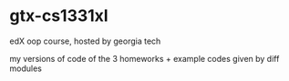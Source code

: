 # gtx-cs1331xl
edX oop course, hosted by georgia tech

my versions of code of the 3 homeworks + example codes given by diff modules
